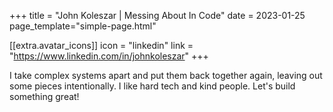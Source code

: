 +++
title = "John Koleszar | Messing About In Code"
date = 2023-01-25
page_template="simple-page.html"

[[extra.avatar_icons]]
  icon = "linkedin"
  link = "https://www.linkedin.com/in/johnkoleszar"
+++

I take complex systems apart and put them back together again, leaving out some pieces intentionally. I like hard tech and kind people. Let's build something great!
